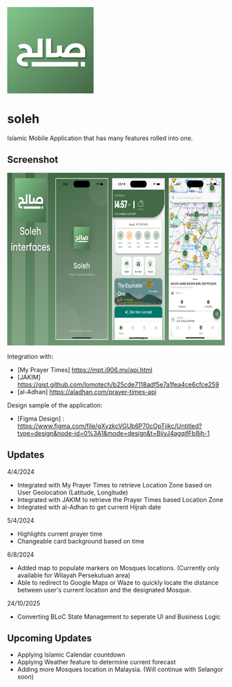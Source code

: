 
<img src="https://raw.githubusercontent.com/amirulmukmin3007/soleh/refs/heads/main/assets/images/Soleh.png" width="200" height="200" />

# soleh
Islamic Mobile Application that has many features rolled into one.

## Screenshot
<img src="https://raw.githubusercontent.com/amirulmukmin3007/soleh/refs/heads/main/assets/previews/Soleh%20interfaces.png" width="600" height="400" />

Integration with:
- [My Prayer Times] https://mpt.i906.my/api.html
- [JAKIM] https://gist.github.com/lomotech/b25cde7118adf5e7a1fea4ce6cfce259
- [al-Adhan] https://aladhan.com/prayer-times-api

Design sample of the application:

- [Figma Design] : https://www.figma.com/file/gXyzkcVGUb6P70cOpTjikc/Untitled?type=design&node-id=0%3A1&mode=design&t=BjiyJ4agqifFb8jh-1

## Updates

4/4/2024
- Integrated with My Prayer Times to retrieve Location Zone based on User Geolocation (Latitude, Longitude)
- Integrated with JAKIM to retrieve the Prayer Times based Location Zone
- Integrated with al-Adhan to get current Hijrah date

5/4/2024
- Highlights current prayer time
- Changeable card background based on time

6/8/2024
- Added map to populate markers on Mosques locations. (Currently only available for Wilayah Persekutuan area)
- Able to redirect to Google Maps or Waze to quickly locate the distance between user's current location and the designated Mosque.

24/10/2025
- Converting BLoC State Management to seperate UI and Business Logic

## Upcoming Updates
- Applying Islamic Calendar countdown
- Applying Weather feature to determine current forecast
- Adding more Mosques location in Malaysia. (Will continue with Selangor soon)

